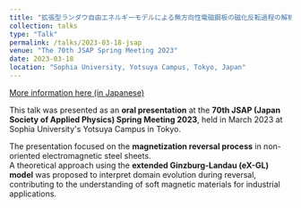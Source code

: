 ```yaml
---
title: "拡張型ランダウ自由エネルギーモデルによる無方向性電磁鋼板の磁化反転過程の解析 (Analysis of Magnetization Reversal Process of Non-Oriented Electromagnetic Steel Sheet by Extended Landau Free Energy Model)"
collection: talks
type: "Talk"
permalink: /talks/2023-03-18-jsap
venue: "The 70th JSAP Spring Meeting 2023"
date: 2023-03-18
location: "Sophia University, Yotsuya Campus, Tokyo, Japan"
---
```


[More information here (in Japanese)](https://confit.atlas.jp/guide/event/jsap2023s/top?lang=ja)

This talk was presented as an **oral presentation** at the **70th JSAP (Japan Society of Applied Physics) Spring Meeting 2023**, held in March 2023 at Sophia University's Yotsuya Campus in Tokyo.

The presentation focused on the **magnetization reversal process** in non-oriented electromagnetic steel sheets.  
A theoretical approach using the **extended Ginzburg-Landau (eX-GL) model** was proposed to interpret domain evolution during reversal, contributing to the understanding of soft magnetic materials for industrial applications.
